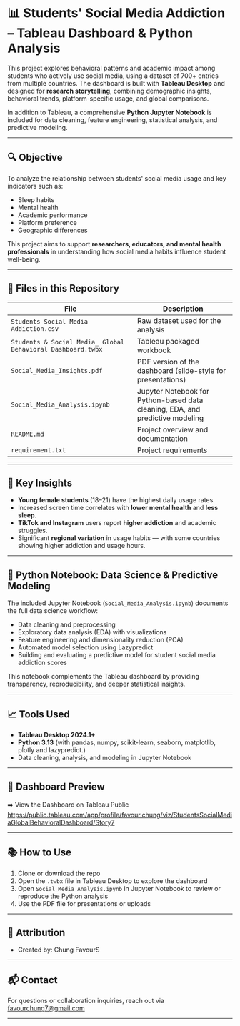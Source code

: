 # 📊 Students' Social Media Addiction – Tableau Dashboard & Python Analysis

This project explores behavioral patterns and academic impact among students who actively use social media, using a dataset of 700+ entries from multiple countries. The dashboard is built with **Tableau Desktop** and designed for **research storytelling**, combining demographic insights, behavioral trends, platform-specific usage, and global comparisons.

In addition to Tableau, a comprehensive **Python Jupyter Notebook** is included for data cleaning, feature engineering, statistical analysis, and predictive modeling.

---

## 🔍 Objective

To analyze the relationship between students' social media usage and key indicators such as:
- Sleep habits
- Mental health
- Academic performance
- Platform preference
- Geographic differences

This project aims to support **researchers, educators, and mental health professionals** in understanding how social media habits influence student well-being.

---

## 📁 Files in this Repository

| File | Description |
|------|-------------|
| `Students Social Media Addiction.csv` | Raw dataset used for the analysis |
| `Students & Social Media_ Global Behavioral Dashboard.twbx` | Tableau packaged workbook |
| `Social_Media_Insights.pdf` | PDF version of the dashboard (slide-style for presentations) |
| `Social_Media_Analysis.ipynb` | Jupyter Notebook for Python-based data cleaning, EDA, and predictive modeling |
| `README.md` | Project overview and documentation |
| `requirement.txt` | Project requirements |

---

## 🧠 Key Insights

- **Young female students** (18–21) have the highest daily usage rates.
- Increased screen time correlates with **lower mental health** and **less sleep**.
- **TikTok and Instagram** users report **higher addiction** and academic struggles.
- Significant **regional variation** in usage habits — with some countries showing higher addiction and usage hours.

---

## 🐍 Python Notebook: Data Science & Predictive Modeling

The included Jupyter Notebook (`Social_Media_Analysis.ipynb`) documents the full data science workflow:
- Data cleaning and preprocessing
- Exploratory data analysis (EDA) with visualizations
- Feature engineering and dimensionality reduction (PCA)
- Automated model selection using Lazypredict
- Building and evaluating a predictive model for student social media addiction scores

This notebook complements the Tableau dashboard by providing transparency, reproducibility, and deeper statistical insights.

---

## 📈 Tools Used

- **Tableau Desktop 2024.1+**
- **Python 3.13** (with pandas, numpy, scikit-learn, seaborn, matplotlib, plotly and lazypredict.)
- Data cleaning, analysis, and modeling in Jupyter Notebook

---

## 📌 Dashboard Preview

➡️ View the Dashboard on Tableau Public  
https://public.tableau.com/app/profile/favour.chung/viz/StudentsSocialMediaGlobalBehavioralDashboard/Story7

---

## 📚 How to Use

1. Clone or download the repo
2. Open the `.twbx` file in Tableau Desktop to explore the dashboard
3. Open `Social_Media_Analysis.ipynb` in Jupyter Notebook to review or reproduce the Python analysis
4. Use the PDF file for presentations or uploads

---

## 🧾 Attribution

- Created by: Chung FavourS

---

## 📬 Contact

For questions or collaboration inquiries, reach out via [favourchung7@gmail.com](mailto:favourchung7@gmail.com)

---




